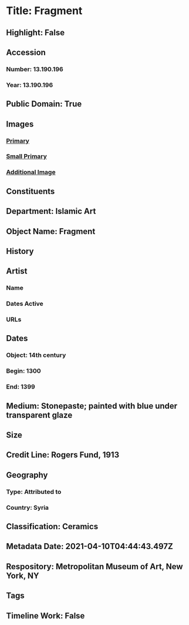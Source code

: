 # Title: Fragment
## Highlight: False
## Accession
### Number: 13.190.196
### Year: 13.190.196
## Public Domain: True
## Images
### [Primary](https://images.metmuseum.org/CRDImages/is/original/sf13-190-196-264a.jpg)
### [Small Primary](https://images.metmuseum.org/CRDImages/is/web-large/sf13-190-196-264a.jpg)
### [Additional Image](https://images.metmuseum.org/CRDImages/is/original/sf13-190-196-264c.jpg)
## Constituents
## Department: Islamic Art
## Object Name: Fragment
## History
## Artist
### Name
### Dates Active
### URLs
## Dates
### Object: 14th century
### Begin: 1300
### End: 1399
## Medium: Stonepaste; painted with blue under transparent glaze
## Size
## Credit Line: Rogers Fund, 1913
## Geography
### Type: Attributed to
### Country: Syria
## Classification: Ceramics
## Metadata Date: 2021-04-10T04:44:43.497Z
## Respository: Metropolitan Museum of Art, New York, NY
## Tags
## Timeline Work: False